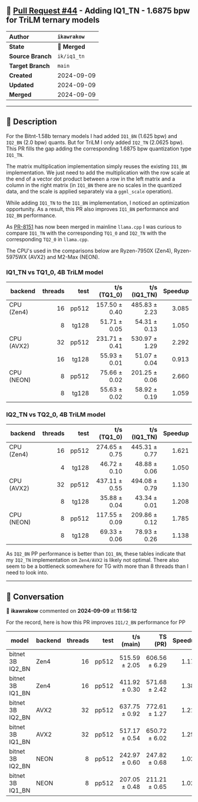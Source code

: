 ## 🔀 [Pull Request #44](https://github.com/ikawrakow/ik_llama.cpp/pull/44) - Adding IQ1_TN - 1.6875 bpw for TriLM ternary models

| **Author** | `ikawrakow` |
| :--- | :--- |
| **State** | 🔀 **Merged** |
| **Source Branch** | `ik/iq1_tn` |
| **Target Branch** | `main` |
| **Created** | 2024-09-09 |
| **Updated** | 2024-09-09 |
| **Merged** | 2024-09-09 |

---

## 📄 Description

For the Bitnt-1.58b ternary models I had added `IQ1_BN` (1.625 bpw) and `IQ2_BN` (2.0 bpw) quants. But for TriLM I only added `IQ2_TN` (2.0625 bpw). This PR fills the gap adding the corresponding 1.6875 bpw quantization type `IQ1_TN`.

The matrix multiplication implementation simply reuses the existing `IQ1_BN` implementation. We just need to add the multiplication with the row scale at the end of a vector dot product between a row in the left matrix and a column in the right matrix (in `IQ1_BN` there are no scales in the quantized data, and the scale is applied separately via a `ggml_scale` operation).

While adding `IQ1_TN` to the `IQ1_BN` implementation, I noticed an optimization opportunity. As a result, this PR also improves `IQ1_BN` performance and `IQ2_BN` performance.

As [PR-8151](https://github.com/ggerganov/llama.cpp/pull/8151) has now been merged in mainline `llama.cpp` I was curious to compare `IQ1_TN` with the corresponding `TQ1_0` and `IQ2_TN` with the corresponding `TQ2_0` in `llama.cpp`. 

The CPU's used in the comparisons below are Ryzen-7950X (Zen4), Ryzen-5975WX (AVX2) and M2-Max (NEON).

### IQ1_TN vs TQ1_0, 4B TriLM model

| backend    | threads |       test |   t/s (TQ1_0)   |   t/s (IQ1_TN)   |  Speedup |
| ---------- | ------: | ---------: | --------------: | ---------------: | -------: |
| CPU (Zen4) |      16 |      pp512 |   157.50 ± 0.40 |    485.83 ± 2.23 |  3.085   |
|            |       8 |      tg128 |    51.71 ± 0.05 |     54.31 ± 0.13 |  1.050   |
| CPU (AVX2) |      32 |      pp512 |   231.71 ± 0.41 |    530.97 ± 1.29 |  2.292   |
|            |      16 |      tg128 |    55.93 ± 0.01 |     51.07 ± 0.04 |  0.913   |
| CPU (NEON) |       8 |      pp512 |    75.66 ± 0.02 |    201.25 ± 0.06 |  2.660   |
|            |       8 |      tg128 |    55.63 ± 0.02 |     58.92 ± 0.19 |  1.059   |

### IQ2_TN vs TQ2_0, 4B TriLM model

| backend    | threads |       test |   t/s (TQ1_0)   |   t/s (IQ1_TN)   |  Speedup |
| ---------- | ------: | ---------: | --------------: | ---------------: | -------: |
| CPU (Zen4) |      16 |      pp512 |   274.65 ± 0.75 |    445.31 ± 0.77 |  1.621   |
|            |       4 |      tg128 |    46.72 ± 0.10 |     48.88 ± 0.06 |  1.050   |
| CPU (AVX2) |      32 |      pp512 |   437.11 ± 0.55 |    494.08 ± 0.79 |  1.130   |
|            |       8 |      tg128 |    35.88 ± 0.04 |     43.34 ± 0.01 |  1.208   |
| CPU (NEON) |       8 |      pp512 |   117.55 ± 0.09 |    209.86 ± 0.12 |  1.785   |
|            |       8 |      tg128 |    69.33 ± 0.06 |     78.93 ± 0.26 |  1.138   |

As `IQ2_BN` PP performance is better than `IQ1_BN`, these tables indicate that my `IQ2_TN` implementation on `Zen4/AVX2` is likely not optimal. There also seem to be a bottleneck somewhere for TG with more than 8 threads than I need to look into.

---

## 💬 Conversation

👤 **ikawrakow** commented on **2024-09-09** at **11:56:12**

For the record, here is how this PR improves `IQ1/2_BN` performance for PP

| model             | backend    | threads |          test |     t/s (main)   |    TS (PR)       |  Speedup |
| ----------------- | ---------- | ------: | ------------: | ---------------: | ---------------: | -------: |
| bitnet 3B IQ2_BN  | Zen4       |      16 |         pp512 |    515.59 ± 2.05 |    606.56 ± 6.29 | 1.176    |
| bitnet 3B IQ1_BN  | Zen4       |      16 |         pp512 |    411.92 ± 0.30 |    571.68 ± 2.42 | 1.388    |
| bitnet 3B IQ2_BN  | AVX2       |      32 |         pp512 |    637.75 ± 0.92 |    772.61 ± 1.27 | 1.211    |
| bitnet 3B IQ1_BN  | AVX2       |      32 |         pp512 |    517.17 ± 0.54 |    650.72 ± 6.02 | 1.258    |
| bitnet 3B IQ2_BN  | NEON       |       8 |         pp512 |    242.97 ± 0.60 |    247.82 ± 0.68 | 1.020    |
| bitnet 3B IQ1_BN  | NEON       |       8 |         pp512 |    207.05 ± 0.48 |    211.21 ± 0.65 | 1.020    |